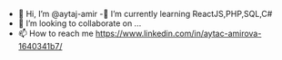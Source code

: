 - 👋 Hi, I’m @aytaj-amir
-🌱 I’m currently learning ReactJS,PHP,SQL,C#
- 💞️ I’m looking to collaborate on ...
- 📫 How to reach me https://www.linkedin.com/in/aytac-amirova-1640341b7/

<!---
aytaj-amir/aytaj-amir is a ✨ special ✨ repository because its `README.md` (this file) appears on your GitHub profile.
You can click the Preview link to take a look at your changes.
--->
